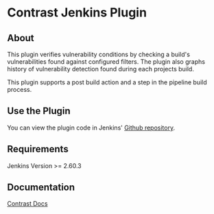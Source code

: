 # Contrast Jenkins Plugin

## About

This plugin verifies vulnerability conditions by checking a build's
vulnerabilities found against configured filters. The plugin also graphs
history of vulnerability detection found during each projects build.

This plugin supports a post build action and a step in the pipeline
build process.

## Use the Plugin

You can view the plugin code in Jenkins' [Github
repository](https://github.com/jenkinsci/contrast-continuous-application-security-plugin).

## Requirements

Jenkins Version >= 2.60.3

## Documentation
[Contrast Docs](https://docs.contrastsecurity.com/en/jenkins.html")

